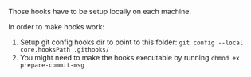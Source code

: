Those hooks have to be setup locally on each machine.

In order to make hooks work:
1. Setup git config hooks dir to point to this folder: `git config --local core.hooksPath .githooks/`
2. You might need to make the hooks executable by running `chmod +x prepare-commit-msg`

